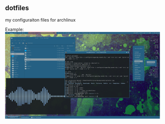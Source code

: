 ## dotfiles
my configuraiton files for archlinux

Example:
![alt text](https://raw.githubusercontent.com/daed/dotfiles/master/example.png "")
